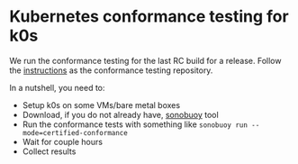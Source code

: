 # Kubernetes conformance testing for k0s

We run the conformance testing for the last RC build for a release. Follow the [instructions](https://github.com/cncf/k8s-conformance/blob/master/instructions.md) as the conformance testing repository.

In a nutshell, you need to:
- Setup k0s on some VMs/bare metal boxes
- Download, if you do not already have, [sonobuoy](https://github.com/vmware-tanzu/sonobuoy) tool
- Run the conformance tests with something like `sonobuoy run --mode=certified-conformance`
- Wait for couple hours
- Collect results


